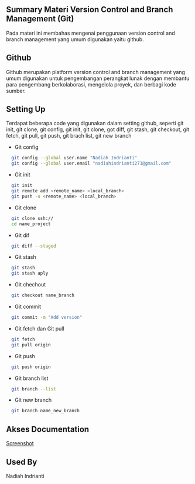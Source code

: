 ## Summary Materi Version Control and Branch Management (Git)

Pada materi ini membahas mengenai penggunaan version control and branch management yang umum digunakan yaitu github.


## Github

Github merupakan platform version control and branch management yang umum digunakan untuk pengembangan perangkat lunak dengan membantu para pengembang berkolaborasi, mengelola proyek, dan berbagi kode sumber. 


## Setting Up

Terdapat beberapa code yang digunakan dalam setting github, seperti git init, git clone, git config, git init, git clone, got diff, git stash, git checkout, git fetch, git pull, git push, git brach list, git new branch 

- Git config
```bash
  git config --global user.name "Nadiah Indrianti"
  git config --global user.email "nadiahindrianti271@gmail.com"
```

- Git init
```bash
  git init
  git remote add <remote_name> <local_branch>
  git push -u <remote_name> <local_branch>
```

- Git clone
```bash
  git clone ssh://
  cd name_project
```

- Git dif
```bash
  git diff --staged
```

- Git stash
```bash
  git stash
  git stash aply 
```

- Git chechout
```bash
  git checkout name_branch
```

- Git commit
```bash
  git commit -m "Add version"
```

- Git fetch dan Git pull
```bash
  git fetch
  git pull origin
```

- Git push
```bash
  git push origin
```

- Git branch list
```bash
  git branch --list
```

- Git new branch
```bash
  git branch name_new_branch
```

## Akses Documentation

[Screenshot](https://github.com/nadiahindrianti/react_nadiah-indrianti/tree/main/02_Version%20Control%20and%20Branch%20Management%20(Git)/Screenshot)


## Used By

Nadiah Indrianti
